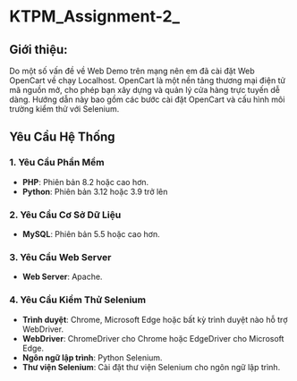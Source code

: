 # KTPM_Assignment-2_

## Giới thiệu:
Do một số vấn đề về Web Demo trên mạng nên em đã cài đặt Web OpenCart về chạy Localhost.
OpenCart là một nền tảng thương mại điện tử mã nguồn mở, cho phép bạn xây dựng và quản lý cửa hàng trực tuyến dễ dàng. Hướng dẫn này bao gồm các bước cài đặt OpenCart và cấu hình môi trường kiểm thử với Selenium.

## Yêu Cầu Hệ Thống

### 1. Yêu Cầu Phần Mềm
- **PHP**: Phiên bản 8.2 hoặc cao hơn.
- **Python**: Phiên bản 3.12 hoặc 3.9 trở lên
  
### 2. Yêu Cầu Cơ Sở Dữ Liệu
- **MySQL**: Phiên bản 5.5 hoặc cao hơn.

### 3. Yêu Cầu Web Server
- **Web Server**: Apache.

### 4. Yêu Cầu Kiểm Thử Selenium
- **Trình duyệt**: Chrome, Microsoft Edge hoặc bất kỳ trình duyệt nào hỗ trợ WebDriver.
- **WebDriver**: ChromeDriver cho Chrome hoặc EdgeDriver cho Microsoft Edge.
- **Ngôn ngữ lập trình**: Python Selenium.
- **Thư viện Selenium**: Cài đặt thư viện Selenium cho ngôn ngữ lập trình.

